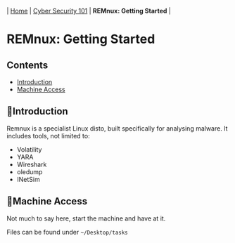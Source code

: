 | [Home](../README.md) | [Cyber Security 101](../README.md#cyber-security-101) | **REMnux: Getting Started** |

# REMnux: Getting Started

## Contents
- [Introduction](#introduction)
- [Machine Access](#machine-access)


## 📘Introduction

Remnux is a specialist Linux disto, built specifically for analysing malware. It includes tools, not limited to:
- Volatility
- YARA
- Wireshark
- oledump
- INetSim



## 📘Machine Access

Not much to say here, start the machine and have at it.

Files can be found under `~/Desktop/tasks`
